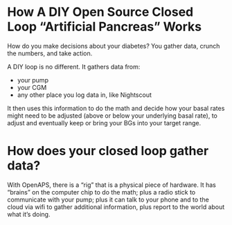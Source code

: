# How A DIY Open Source Closed Loop “Artificial Pancreas” Works

How do you make decisions about your diabetes? You gather data, crunch the numbers, and take action. 

A DIY loop is no different. It gathers data from:
* your pump
* your CGM
* any other place you log data in, like Nightscout


It then uses this information to do the math and decide how your basal rates might need to be adjusted (above or below your underlying basal rate), to adjust and eventually keep or bring your BGs into your target range. 

# How does your closed loop gather data?

With OpenAPS, there is a “rig” that is a physical piece of hardware. It has “brains” on the computer chip to do the math; plus a radio stick to communicate with your pump; plus it can talk to your phone and to the cloud via wifi to gather additional information, plus report to the world about what it’s doing. 